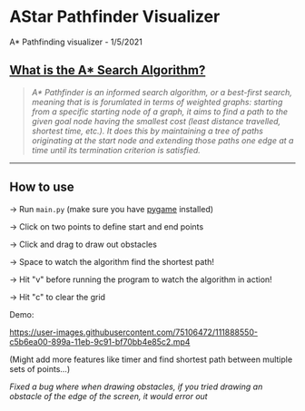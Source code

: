 # AStar Pathfinder Visualizer
A* Pathfinding visualizer - 1/5/2021
## [What is the A* Search Algorithm?](https://en.wikipedia.org/wiki/A*_search_algorithm)
> *A\* Pathfinder is an informed search algorithm, or a best-first search, meaning that is is forumlated in terms of weighted graphs: starting from a specific starting node of a graph, it aims to find a path to the given goal node having the smallest cost (least distance travelled, shortest time, etc.). It does this by maintaining a tree of paths originating at the start node and extending those paths one edge at a time until its termination criterion is satisfied.*
------------------------------
## How to use
-> Run `main.py` (make sure you have [pygame](https://www.pygame.org/wiki/about) installed) 

-> Click on two points to define start and end points

-> Click and drag to draw out obstacles

-> Space to watch the algorithm find the shortest path!

-> Hit "v" before running the program to watch the algorithm in action!

-> Hit "c" to clear the grid


Demo:

https://user-images.githubusercontent.com/75106472/111888550-c5b6ea00-899a-11eb-9c91-bf70bb4e85c2.mp4



(Might add more features like timer and find shortest path between multiple sets of points...)

*Fixed a bug where when drawing obstacles, if you tried drawing an obstacle of the edge of the screen, it would error out*
